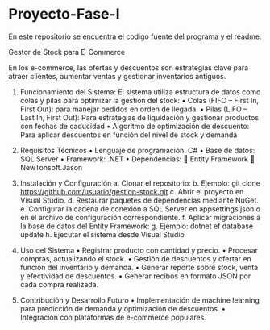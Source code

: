 # Proyecto-Fase-I
En este repositorio se encuentra el codigo fuente del programa y el readme.

Gestor de Stock para E-Commerce

En los e-commerce, las ofertas y descuentos son estrategias clave para atraer clientes, aumentar ventas y gestionar inventarios antiguos.

1.	Funcionamiento del Sistema:
El sistema utiliza estructura de datos como colas y pilas para optimizar la gestión del stock:
•	Colas (FIFO – First In, First Out): para manejar pedidos en orden de llegada.
•	Pilas (LIFO – Last In, First Out): Para estrategias de liquidación y gestionar productos con fechas de caducidad
•	Algoritmo de optimización de descuento: Para aplicar descuentos en función del nivel de stock y demanda

2.	Requisitos Técnicos
•	Lenguaje de programación: C#
•	Base de datos: SQL Server
•	Framework: .NET
•	Dependencias:
	Entity Framework
	NewTonsoft.Jason

3.	Instalación y Configuración
a.	Clonar el repositorio:
b.	Ejemplo: git clone https://github.com/usuario/gestion-stock.git
c.	Abrir el proyecto en Visual Studio.
d.	Restaurar paquetes de dependencias mediante NuGet.
e.	Configurar la cadena de conexión a SQL Server en appsettings.json o en el archivo de configuración correspondiente.
f.	Aplicar migraciones a la base de datos del Entity Framework:
g.	Ejemplo: dotnet ef database update
h.	Ejecutar el sistema desde Visual Studio

4.	Uso del Sistema
•	Registrar producto con cantidad y precio.
•	Procesar compras, actualizando el stock.
•	Gestión de descuentos y ofertar en función del inventario y demanda.
•	Generar reporte sobre stock, venta y efectividad de descuentos.
•	Generar recibos en formato JSON por cada compra realizada.


5.	Contribución y Desarrollo Futuro
•	Implementación de machine learning para predicción de demanda y optimización de descuentos.
•	Integración con plataformas de e-commerce populares.

